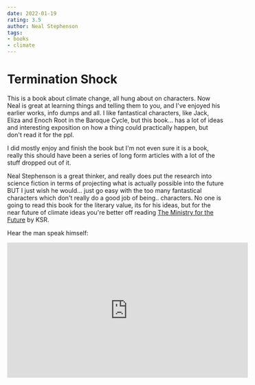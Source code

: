 ```yaml
---
date: 2022-01-19
rating: 3.5
author: Neal Stephenson
tags:
- books
- climate
---
```


# Termination Shock

This is a book about climate change, all hung about on characters. Now Neal is great at learning things and telling them to you, and I've enjoyed his earlier works, info dumps and all. I like fantastical characters, like Jack, Eliza and Enoch Root in the Baroque Cycle, but this book... has  a lot of ideas and interesting exposition on how a thing could practically happen, but don't read it for the ppl. 

I did mostly enjoy and finish the book but I'm not even sure it is a book, really this should have been a series of long form articles with a lot of the stuff dropped out of it.

Neal Stephenson is a great thinker, and really does put the research into science fiction in terms of projecting what is actually possible into the future BUT I just wish he would... just go easy with the too many fantastical characters which don't really do a good job of being.. characters. No one is going to read this book for the literary value, its for his ideas, but for the near future of climate ideas you're better off reading [The Ministry for the Future](https://en.wikipedia.org/wiki/The_Ministry_for_the_Future) by KSR.

Hear the man speak himself:

<iframe width="560" height="315" src="https://www.youtube.com/embed/P56Q8OcYRJo" title="YouTube video player" frameborder="0" allow="accelerometer; autoplay; clipboard-write; encrypted-media; gyroscope; picture-in-picture" allowfullscreen></iframe>